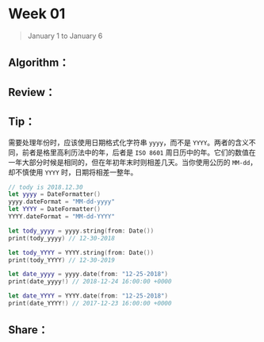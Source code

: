 # Week 01

> January 1 to January 6

## Algorithm：


## Review：


## Tip：
需要处理年份时，应该使用日期格式化字符串 `yyyy`，而不是 `YYYY`。两者的含义不同，前者是格里高利历法中的年，后者是 `ISO 8601` 周日历中的年。它们的数值在一年大部分时候是相同的，但在年初年末时则相差几天。当你使用公历的 `MM-dd`，却不慎使用 `YYYY` 时，日期将相差一整年。
```swift
// tody is 2018.12.30
let yyyy = DateFormatter()
yyyy.dateFormat = "MM-dd-yyyy"
let YYYY = DateFormatter()
YYYY.dateFormat = "MM-dd-YYYY"

let tody_yyyy = yyyy.string(from: Date())
print(tody_yyyy) // 12-30-2018

let tody_YYYY = YYYY.string(from: Date())
print(tody_YYYY) // 12-30-2019

let date_yyyy = yyyy.date(from: "12-25-2018")
print(date_yyyy!) // 2018-12-24 16:00:00 +0000

let date_YYYY = YYYY.date(from: "12-25-2018")
print(date_YYYY!) // 2017-12-23 16:00:00 +0000
```

## Share：
